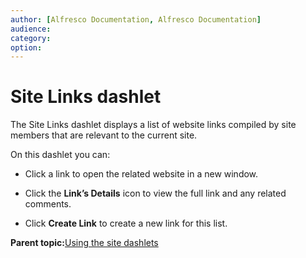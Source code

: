 ```yaml
---
author: [Alfresco Documentation, Alfresco Documentation]
audience: 
category: 
option: 
---
```


# Site Links dashlet

The Site Links dashlet displays a list of website links compiled by site members that are relevant to the current site.

On this dashlet you can:

-   Click a link to open the related website in a new window.

-   Click the **Link’s Details** icon to view the full link and any related comments.

-   Click **Create Link** to create a new link for this list.


**Parent topic:**[Using the site dashlets](../concepts/sites-dashlet-use.md)


